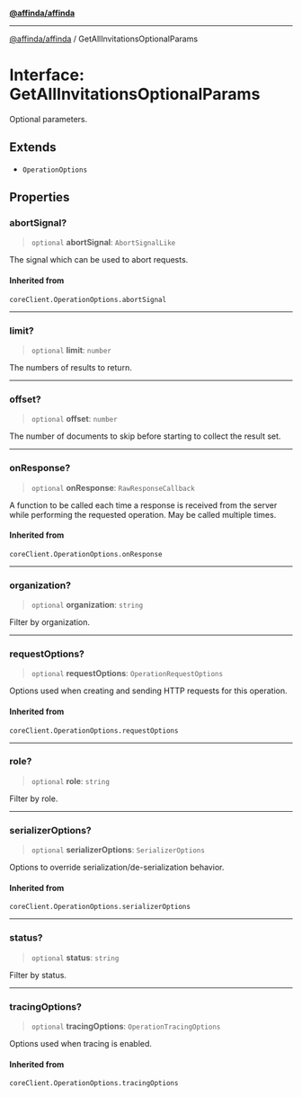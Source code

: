 [**@affinda/affinda**](../README.md)

***

[@affinda/affinda](../globals.md) / GetAllInvitationsOptionalParams

# Interface: GetAllInvitationsOptionalParams

Optional parameters.

## Extends

- `OperationOptions`

## Properties

### abortSignal?

> `optional` **abortSignal**: `AbortSignalLike`

The signal which can be used to abort requests.

#### Inherited from

`coreClient.OperationOptions.abortSignal`

***

### limit?

> `optional` **limit**: `number`

The numbers of results to return.

***

### offset?

> `optional` **offset**: `number`

The number of documents to skip before starting to collect the result set.

***

### onResponse?

> `optional` **onResponse**: `RawResponseCallback`

A function to be called each time a response is received from the server
while performing the requested operation.
May be called multiple times.

#### Inherited from

`coreClient.OperationOptions.onResponse`

***

### organization?

> `optional` **organization**: `string`

Filter by organization.

***

### requestOptions?

> `optional` **requestOptions**: `OperationRequestOptions`

Options used when creating and sending HTTP requests for this operation.

#### Inherited from

`coreClient.OperationOptions.requestOptions`

***

### role?

> `optional` **role**: `string`

Filter by role.

***

### serializerOptions?

> `optional` **serializerOptions**: `SerializerOptions`

Options to override serialization/de-serialization behavior.

#### Inherited from

`coreClient.OperationOptions.serializerOptions`

***

### status?

> `optional` **status**: `string`

Filter by status.

***

### tracingOptions?

> `optional` **tracingOptions**: `OperationTracingOptions`

Options used when tracing is enabled.

#### Inherited from

`coreClient.OperationOptions.tracingOptions`
